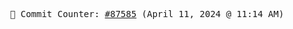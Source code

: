 <p align="center">
    <samp>
        📮 Commit Counter: <a href="https://github.com/Javascript-void0/Javascript-void0/commits/main">#87585</a> (April 11, 2024 @ 11:14 AM)
    </samp>
</p>